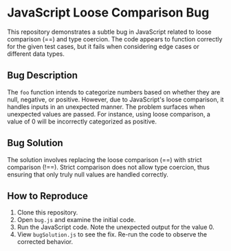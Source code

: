 # JavaScript Loose Comparison Bug

This repository demonstrates a subtle bug in JavaScript related to loose comparison (==) and type coercion. The code appears to function correctly for the given test cases, but it fails when considering edge cases or different data types.

## Bug Description

The `foo` function intends to categorize numbers based on whether they are null, negative, or positive.  However, due to JavaScript's loose comparison, it handles inputs in an unexpected manner. The problem surfaces when unexpected values are passed.  For instance, using loose comparison, a value of 0 will be incorrectly categorized as positive.

## Bug Solution

The solution involves replacing the loose comparison (==) with strict comparison (!==).  Strict comparison does not allow type coercion, thus ensuring that only truly null values are handled correctly.

## How to Reproduce

1. Clone this repository.
2. Open `bug.js` and examine the initial code.
3. Run the JavaScript code. Note the unexpected output for the value 0.
4. View `bugSolution.js` to see the fix. Re-run the code to observe the corrected behavior.